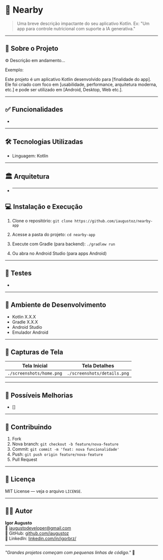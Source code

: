 # 📱 Nearby

> Uma breve descrição impactante do seu aplicativo Kotlin. Ex: "Um app para controle nutricional com suporte a IA generativa."

---

## 🧠 Sobre o Projeto

⚙️ Descrição em andamento...

Exemplo:

Este projeto é um aplicativo Kotlin desenvolvido para [finalidade do app]. Ele foi criado com foco em [usabilidade, performance, arquitetura moderna, etc.] e pode ser utilizado em [Android, Desktop, Web etc.].

---

## ✅ Funcionalidades

-

---

## 🛠 Tecnologias Utilizadas

- Linguagem: Kotlin

---

## 🏛 Arquitetura

- ***

## 💻 Instalação e Execução

1. Clone o repositório: `git clone https://github.com/iaugustoz/nearby-app`

2. Acesse a pasta do projeto:
   `cd nearby-app`

3. Execute com Gradle (para backend):
   `./gradlew run`

4. Ou abra no Android Studio (para apps Android)

---

## 🧪 Testes

- 

---

## 🧰 Ambiente de Desenvolvimento

- Kotlin X.X.X
- Gradle X.X.X
- Android Studio
- Emulador Android

---

## 📸 Capturas de Tela

| Tela Inicial             | Tela Detalhes               |
| ------------------------ | --------------------------- |
| `./screenshots/home.png` | `./screenshots/details.png` |

---

## 🧠 Possíveis Melhorias

- []

---

## 🤝 Contribuindo

1. Fork
2. Nova branch: `git checkout -b feature/nova-feature`
3. Commit: `git commit -m 'feat: nova funcionalidade'`
4. Push: `git push origin feature/nova-feature`
5. Pull Request

---

## 📝 Licença

MIT License — veja o arquivo `LICENSE`.

---

## 👨‍💻 Autor

**Igor Augusto**  
📧 iaugustodeveloper@gmail.com  
🐙 GitHub: [github.com/iaugustoz](https://github.com/iaugustoz)  
💼 LinkedIn: [linkedin.com/in/igorbrz/](https://www.linkedin.com/in/igorbrz/)

---

_"Grandes projetos começam com pequenas linhas de código."_ 🚀
